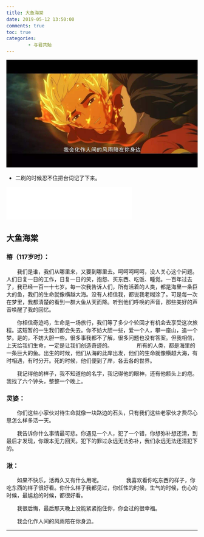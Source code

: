 ```yaml
---
title: 大鱼海棠
date: 2019-05-12 13:50:00
comments: true
toc: true
categories:
        - 与君共勉
---
```

  ![](/uploads/201905/qiu.jpg)
*	二刷的时候忍不住把台词记了下来。
   <!--more-->

<iframe frameborder="no" border="0" marginwidth="0" marginheight="0" width=330 height=86 src="//music.163.com/outchain/player?type=2&id=420513838&auto=1&height=66"></iframe>

## 大鱼海棠
### 椿（117岁时）：
　　我们是谁，我们从哪里来，又要到哪里去。呵呵呵呵呵，没人关心这个问题。人们日复一日的工作，日复一日的笑，抱怨、买东西、吃饭、睡觉。一百年过去了，我已经一百一十七岁。每一次我告诉人们，所有活着的人类，都是海里一条巨大的鱼，我们的生命就像横越大海。没有人相信我，都说我老糊涂了。可是每一次在梦里，我都清楚的看到一群大鱼从天而降。听到他们呼唤的声音，那些美好的声音唤醒了我的回忆。

　　你相信奇迹吗，生命是一场旅行，我们等了多少个轮回才有机会去享受这次旅程。这短暂的一生我们都会失去。你不妨大胆一些，爱一个人，攀一座山，追一个梦。是的，不妨大胆一些。很多事我都不了解，很多问题也没有答案。但我相信，上天给我们生命，一定是让我们创造奇迹的。
　　
　　所有的人类，都是海里的一条巨大的鱼。出生的时候，他们从海的此岸出发，他们的生命就像横越大海，有时相遇，有时分开。死的时候，他们便到了岸，各去各的世界。

　　我记得他的样子，我不知道他的名字，我记得他的眼神，还有他额头上的疤。我找了六个钟头，整整一个晚上。
　　
　　
### 灵婆：
　　你们这些小家伙对待生命就像一块路边的石头，只有我们这些老家伙才费尽心思怎么样多活一天。

　　我告诉你什么事情最可悲。你遇见一个人，犯了一个错，你想弥补想还清，到最后才发现，你跟本无力回天。犯下的罪过永远无法弥补，我们永远无法还清犯下的。


### 湫：
　　如果不快乐，活再久又有什么用呢。
　　
　　我喜欢看你吃东西的样子，你吃东西的样子很好看。你什么样子我都见过，你任性的时候，生气的时候，伤心的时候，最尴尬的时候，都很好看。

　　我很后悔，最后那天晚上没能紧紧抱住你，你会过的很幸福。

　　我会化作人间的风雨陪在你身边。
　　

---
